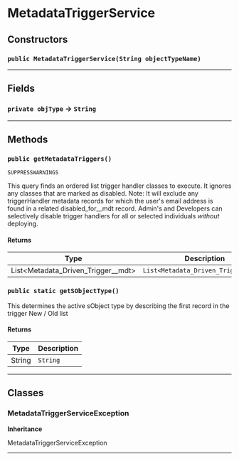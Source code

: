 # MetadataTriggerService
## Constructors
### `public MetadataTriggerService(String objectTypeName)`
---
## Fields

### `private objType` → `String`


---
## Methods
### `public getMetadataTriggers()`

`SUPPRESSWARNINGS`

This query finds an ordered list trigger handler classes to execute. It ignores any classes that are marked as disabled. Note: It will exclude any triggerHandler metadata records for which the user's email address is found in a related disabled_for__mdt record. Admin's and Developers can selectively disable trigger handlers for all or selected individuals *without* deploying.

#### Returns

|Type|Description|
|---|---|
|List<Metadata_Driven_Trigger__mdt>|`List<Metadata_Driven_Trigger__mdt>`|

### `public static getSObjectType()`

This determines the active sObject type by describing the first record in the trigger New / Old list

#### Returns

|Type|Description|
|---|---|
|String|`String`|

---
## Classes
### MetadataTriggerServiceException

**Inheritance**

MetadataTriggerServiceException


---
